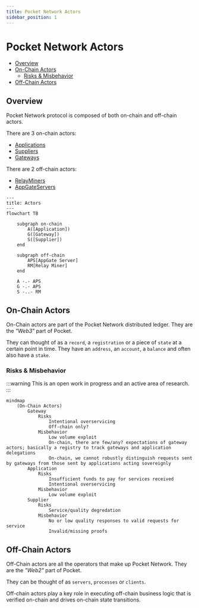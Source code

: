```yaml
---
title: Pocket Network Actors
sidebar_position: 1
---
```


# Pocket Network Actors <!-- omit in toc -->

- [Overview](#overview)
- [On-Chain Actors](#on-chain-actors)
  - [Risks \& Misbehavior](#risks--misbehavior)
- [Off-Chain Actors](#off-chain-actors)

## Overview

Pocket Network protocol is composed of both on-chain and off-chain actors.

There are 3 on-chain actors:

- [Applications](./application.md)
- [Suppliers](./supplier.md)
- [Gateways](./gateway.md)

There are 2 off-chain actors:

- [RelayMiners](./relay_miner.md)
- [AppGateServers](./appgate_server.md)

```mermaid
---
title: Actors
---
flowchart TB

    subgraph on-chain
        A([Application])
        G([Gateway])
        S([Supplier])
    end

    subgraph off-chain
        APS[AppGate Server]
        RM[Relay Miner]
    end

    A -.- APS
    G -.- APS
    S -..- RM
```

## On-Chain Actors

On-Chain actors are part of the Pocket Network distributed ledger. They are the
_"Web3"_ part of Pocket.

They can thought of as a `record`, a `registration` or a piece of `state` at a
certain point in time. They have an `address`, an `account`, a `balance` and often
also have a `stake`.

### Risks & Misbehavior

:::warning
This is an open work in progress and an active area of research.
:::

```mermaid
mindmap
    (On-Chain Actors)
        Gateway
            Risks
                Intentional overservicing
                Off-chain only?
            Misbehavior
                Low volume exploit
                On-chain, there are few/any? expectations of gateway actors; basically a registry to track gateways and application delegations
                On-chain, we cannot robustly distinguish requests sent by gateways from those sent by applications acting sovereignly
        Application
            Risks
                Insufficient funds to pay for services received
                Intentional overservicing
            Misbehavior
                Low volume exploit
        Supplier
            Risks
                Service/quality degredation
            Misbehavior
                No or low quality responses to valid requests for service
                Invalid/missing proofs
```

## Off-Chain Actors

Off-Chain actors are all the operators that make up Pocket Network. They are the
_"Web2"_ part of Pocket.

They can be thought of as `servers`, `processes` or `clients`.

Off-chain actors play a key role in executing off-chain business logic that is
verified on-chain and drives on-chain state transitions.
